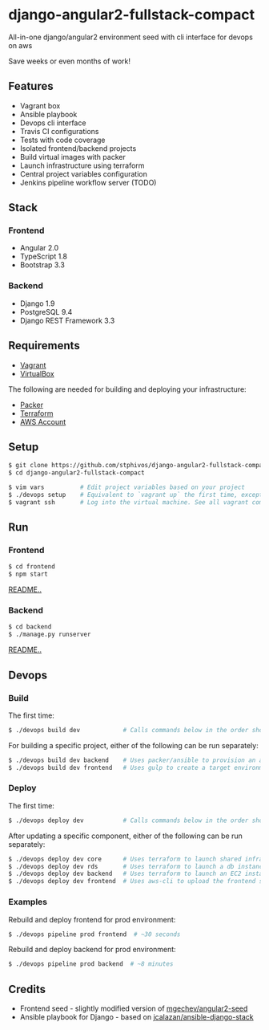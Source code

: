 # django-angular2-fullstack-compact
All-in-one django/angular2 environment seed with cli interface for devops on aws

Save weeks or even months of work!

## Features
* Vagrant box
* Ansible playbook
* Devops cli interface
* Travis CI configurations
* Tests with code coverage
* Isolated frontend/backend projects
* Build virtual images with packer
* Launch infrastructure using terraform
* Central project variables configuration
* Jenkins pipeline workflow server (TODO)

## Stack

### Frontend
* Angular 2.0
* TypeScript 1.8
* Bootstrap 3.3

### Backend
* Django 1.9
* PostgreSQL 9.4
* Django REST Framework 3.3

## Requirements
* [Vagrant](https://www.vagrantup.com/docs/installation)
* [VirtualBox](https://www.virtualbox.org/wiki/Downloads)

The following are needed for building and deploying your infrastructure:

* [Packer](https://www.packer.io/intro/getting-started/setup.html)
* [Terraform](https://www.terraform.io/intro/getting-started/install.html)
* [AWS Account](https://aws.amazon.com)

## Setup
```bash
$ git clone https://github.com/stphivos/django-angular2-fullstack-compact
$ cd django-angular2-fullstack-compact

$ vim vars          # Edit project variables based on your project
$ ./devops setup    # Equivalent to `vagrant up` the first time, except that it destroys and re-creates the machine
$ vagrant ssh       # Log into the virtual machine. See all vagrant commands: https://www.vagrantup.com/docs/cli/
```

## Run

### Frontend
```bash
$ cd frontend
$ npm start
```
[README..](frontend/README.md)

### Backend
```bash
$ cd backend
$ ./manage.py runserver
```
[README..](backend/README.md)

## Devops

### Build

The first time:
```bash
$ ./devops build dev            # Calls commands below in the order shown
```

For building a specific project, either of the following can be run separately:
```bash
$ ./devops build dev backend    # Uses packer/ansible to provision an amazon machine image
$ ./devops build dev frontend   # Uses gulp to create a target environment distribution
```

### Deploy

The first time:
```bash
$ ./devops deploy dev           # Calls commands below in the order shown
```

After updating a specific component, either of the following can be run separately:
```bash
$ ./devops deploy dev core      # Uses terraform to launch shared infrastructure such as vpc/gateway/subnets etc.
$ ./devops deploy dev rds       # Uses terraform to launch a db instance on RDS
$ ./devops deploy dev backend   # Uses terraform to launch an EC2 instance and load balancer for the backend api
$ ./devops deploy dev frontend  # Uses aws-cli to upload the frontend static files to a bucket on S3
```

### Examples

Rebuild and deploy frontend for prod environment:
```bash
$ ./devops pipeline prod frontend  # ~30 seconds
```

Rebuild and deploy backend for prod environment:
```bash
$ ./devops pipeline prod backend  # ~8 minutes
```

## Credits
* Frontend seed - slightly modified version of [mgechev/angular2-seed](https://github.com/mgechev/angular2-seed)
* Ansible playbook for Django - based on [jcalazan/ansible-django-stack](https://github.com/jcalazan/ansible-django-stack)
